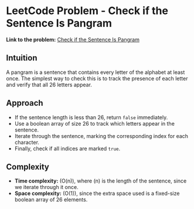# LeetCode Problem - Check if the Sentence Is Pangram

**Link to the problem:** [Check if the Sentence Is Pangram](https://leetcode.com/problems/check-if-the-sentence-is-pangram/)

## Intuition
A pangram is a sentence that contains every letter of the alphabet at least once. The simplest way to check this is to track the presence of each letter and verify that all 26 letters appear.  

## Approach
- If the sentence length is less than 26, return `false` immediately.  
- Use a boolean array of size 26 to track which letters appear in the sentence.  
- Iterate through the sentence, marking the corresponding index for each character.  
- Finally, check if all indices are marked `true`.  

## Complexity
- **Time complexity:** \(O(n)\), where \(n\) is the length of the sentence, since we iterate through it once.  
- **Space complexity:** \(O(1)\), since the extra space used is a fixed-size boolean array of 26 elements.  
